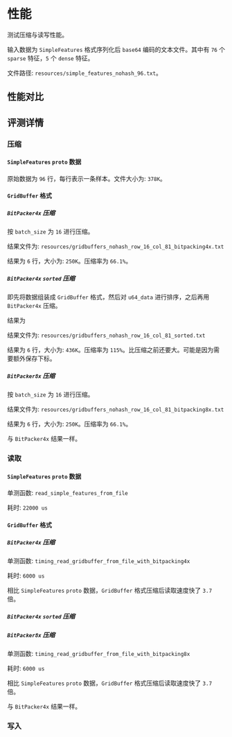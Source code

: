 # 性能

测试压缩与读写性能。

输入数据为 `SimpleFeatures` 格式序列化后 `base64` 编码的文本文件。其中有 `76` 个 `sparse` 特征，`5` 个 `dense` 特征。

文件路径: `resources/simple_features_nohash_96.txt`。

## 性能对比

## 评测详情

### 压缩

#### `SimpleFeatures` `proto` 数据

原始数据为 `96` 行，每行表示一条样本。文件大小为: `378K`。

#### `GridBuffer` 格式

##### `BitPacker4x` 压缩

按 `batch_size` 为 `16` 进行压缩。

结果文件为: `resources/gridbuffers_nohash_row_16_col_81_bitpacking4x.txt`

结果为 `6` 行，大小为: `250K`。压缩率为 `66.1%`。

##### `BitPacker4x` `sorted` 压缩

即先将数据组装成 `GridBuffer` 格式，然后对 `u64_data` 进行排序，之后再用 `BitPacker4x` 压缩。

结果为

结果文件为: `resources/gridbuffers_nohash_row_16_col_81_sorted.txt`

结果为 `6` 行，大小为: `436K`。压缩率为 `115%`。比压缩之前还要大。可能是因为需要额外保存下标。

##### `BitPacker8x` 压缩

按 `batch_size` 为 `16` 进行压缩。

结果文件为: `resources/gridbuffers_nohash_row_16_col_81_bitpacking8x.txt`

结果为 `6` 行，大小为: `250K`。压缩率为 `66.1%`。

与 `BitPacker4x` 结果一样。

### 读取

#### `SimpleFeatures` `proto` 数据

单测函数: `read_simple_features_from_file`

耗时: `22000 us`

#### `GridBuffer` 格式

##### `BitPacker4x` 压缩

单测函数: `timing_read_gridbuffer_from_file_with_bitpacking4x`

耗时: `6000 us`

相比 `SimpleFeatures` `proto` 数据，`GridBuffer` 格式压缩后读取速度快了 `3.7` 倍。

##### `BitPacker4x` `sorted` 压缩

##### `BitPacker8x` 压缩

单测函数: `timing_read_gridbuffer_from_file_with_bitpacking8x`

耗时: `6000 us`

相比 `SimpleFeatures` `proto` 数据，`GridBuffer` 格式压缩后读取速度快了 `3.7` 倍。

与 `BitPacker4x` 结果一样。

### 写入